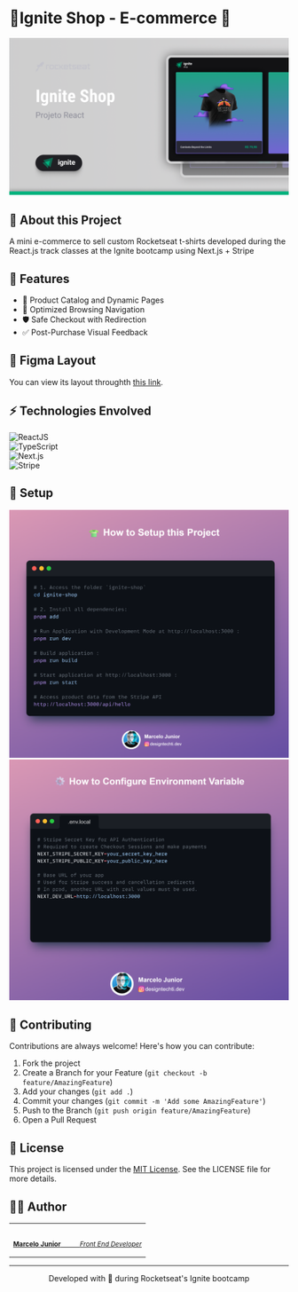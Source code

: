 # 👕Ignite Shop - E-commerce 🛒

![preview](github/preview.png)

## 🚀 About this Project

A mini e-commerce to sell custom Rocketseat t-shirts developed during the React.js track classes at the Ignite bootcamp using Next.js + Stripe

## 📱 Features

- 🛒 Product Catalog and Dynamic Pages
- 🧭 Optimized Browsing Navigation
- 🛡️ Safe Checkout with Redirection
- ✅ Post-Purchase Visual Feedback

## 🎨 Figma Layout

You can view its layout throughth [this link](https://www.figma.com/file/OIJJEW24DFiJO6XLqHw2DM/Ignite-Shop/).

## ⚡ Technologies Envolved

![ReactJS](https://img.shields.io/badge/ReactJS-20232A?style=for-the-badge&logo=react&logoColor=61DAFB)<br>
![TypeScript](https://img.shields.io/badge/TypeScript-007ACC?style=for-the-badge&logo=typescript&logoColor=white)<br>
![Next.js](https://img.shields.io/badge/next.js-000000?style=for-the-badge&logo=nextdotjs&logoColor=white)<br>
![Stripe](https://img.shields.io/badge/Stripe-626CD9?style=for-the-badge&logo=Stripe&logoColor=white)<br>

## 🔧 Setup

![how to setup](./github/setup.png)
![how to setup](./github/environment-variables.png)

## 🤝 Contributing

Contributions are always welcome! Here's how you can contribute:

1. Fork the project
2. Create a Branch for your Feature (`git checkout -b feature/AmazingFeature`)
3. Add your changes (`git add .`)
4. Commit your changes (`git commit -m 'Add some AmazingFeature'`)
5. Push to the Branch (`git push origin feature/AmazingFeature`)
6. Open a Pull Request

## 📄 License

This project is licensed under the [MIT License](LICENSE). See the LICENSE file for more details.

## 👨‍💻 Author

<table width="100%">

<tr>

<td align="center">

<a href="https://github.com/designtechti490">

<img src="https://github.com/designtechti490.png" width="100px;" alt=""/>

<br />

<sub>

<b>Marcelo Junior</b>
          <i>Front End Developer</i>

</sub>

</a>

</td>

</tr>

</table>

---

<p align="center"> Developed with 💜 during Rocketseat's Ignite bootcamp </p>
